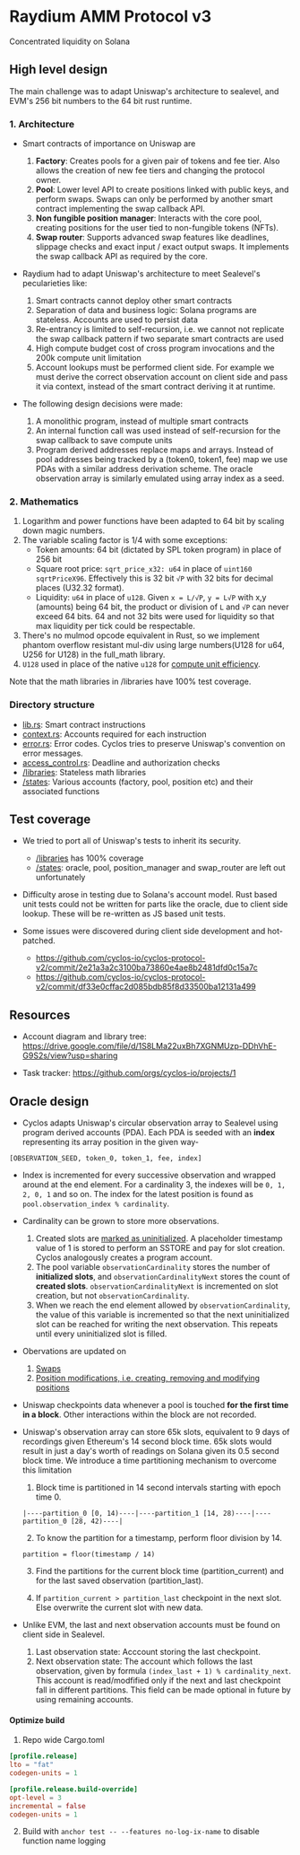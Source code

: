 # Raydium AMM Protocol v3

Concentrated liquidity on Solana

## High level design

The main challenge was to adapt Uniswap's architecture to sealevel, and EVM's 256 bit numbers to the 64 bit rust runtime.

### 1. Architecture

- Smart contracts of importance on Uniswap are

    1. **Factory**: Creates pools for a given pair of tokens and fee tier. Also allows the creation of new fee tiers and changing the protocol owner.
    2. **Pool**: Lower level API to create positions linked with public keys, and perform swaps. Swaps can only be performed by another smart contract implementing the swap callback API.
    3. **Non fungible position manager**: Interacts with the core pool, creating positions for the user tied to non-fungible tokens (NFTs).
    4. **Swap router**: Supports advanced swap features like deadlines, slippage checks and exact input / exact output swaps. It implements the swap callback API as required by the core.

- Raydium had to adapt Uniswap's architecture to meet Sealevel's pecularieties like:
    1. Smart contracts cannot deploy other smart contracts
    2. Separation of data and business logic: Solana programs are stateless. Accounts are used to persist data
    3. Re-entrancy is limited to self-recursion, i.e. we cannot not replicate the swap callback pattern if two separate smart contracts are used
    4. High compute budget cost of cross program invocations and the 200k compute unit limitation
    5. Account lookups must be performed client side. For example we must derive the correct observation account on client side and pass it via context, instead of the smart contract deriving it at runtime.

- The following design decisions were made:
    1. A monolithic program, instead of multiple smart contracts
    2. An internal function call was used instead of self-recursion for the swap callback to save compute units
    3. Program derived addresses replace maps and arrays. Instead of pool addresses being tracked by a (token0, token1, fee) map we use PDAs with a similar address derivation scheme. The oracle observation array is similarly emulated using array index as a seed.


### 2. Mathematics

1. Logarithm and power functions have been adapted to 64 bit by scaling down magic numbers.
2. The variable scaling factor is 1/4 with some exceptions:
    - Token amounts: 64 bit (dictated by SPL token program) in place of 256 bit
    - Square root price: `sqrt_price_x32: u64` in place of `uint160 sqrtPriceX96`. Effectively this is 32 bit `√P` with 32 bits for decimal places (U32.32 format).
    - Liquidity: `u64` in place of `u128`. Given `x = L/√P`, `y = L√P` with x,y (amounts) being 64 bit, the product or division of `L` and `√P` can never exceed 64 bits. 64 and not 32 bits were used for liquidity so that max liquidity per tick could be respectable.
3. There's no mulmod opcode equivalent in Rust, so we implement phantom overflow resistant mul-div using large numbers(U128 for u64, U256 for U128) in the full_math library.
4. `U128` used in place of the native `u128` for [compute unit efficiency](https://github.com/solana-labs/solana/issues/19549).

Note that the math libraries in /libraries have 100% test coverage.

### Directory structure

- [lib.rs](./programs/core/src/lib.rs): Smart contract instructions
- [context.rs](./programs/core/src/context.rs): Accounts required for each instruction
- [error.rs](./programs/core/src/error.rs): Error codes. Cyclos tries to preserve Uniswap's convention on error messages.
- [access_control.rs](./programs/core/src/access_control.rs): Deadline and authorization checks
- [/libraries](./programs/core/src/libraries): Stateless math libraries
- [/states](./programs/core/src/states): Various accounts (factory, pool, position etc) and their associated functions

## Test coverage

- We tried to port all of Uniswap's tests to inherit its security.
    - [/libraries](./programs/core/src/libraries) has 100% coverage
    - [/states](./programs/core/src/states): oracle, pool, position_manager and swap_router are left out unfortunately

- Difficulty arose in testing due to Solana's account model. Rust based unit tests could not be written for parts like the oracle, due to client side lookup. These will be re-written as JS based unit tests.

- Some issues were discovered during client side development and hot-patched.
    - https://github.com/cyclos-io/cyclos-protocol-v2/commit/2e21a3a2c3100ba73860e4ae8b2481dfd0c15a7c
    - https://github.com/cyclos-io/cyclos-protocol-v2/commit/df33e0cffac2d085bdb85f8d33500ba12131a499

## Resources

- Account diagram and library tree: https://drive.google.com/file/d/1S8LMa22uxBh7XGNMUzp-DDhVhE-G9S2s/view?usp=sharing

- Task tracker: https://github.com/orgs/cyclos-io/projects/1

## Oracle design

- Cyclos adapts Uniswap's circular observation array to Sealevel using program derived accounts (PDA). Each PDA is seeded with an **index** representing its array position in the given way-

```
[OBSERVATION_SEED, token_0, token_1, fee, index]
```

- Index is incremented for every successive observation and wrapped around at the end element. For a cardinality 3, the indexes will be `0, 1, 2, 0, 1` and so on. The index for the latest position is found as `pool.observation_index % cardinality`.

- Cardinality can be grown to store more observations.
    1. Created slots are [marked as uninitialized](https://github.com/Uniswap/v3-core/blob/ed88be38ab2032d82bf10ac6f8d03aa631889d48/contracts/libraries/Oracle.sol#L117). A placeholder timestamp value of 1 is stored to perform an SSTORE and pay for slot creation. Cyclos analogously creates a program account.
    2. The pool variable `observationCardinality` stores the number of **initialized slots**, and `observationCardinalityNext` stores the count of **created slots**. `observationCardinalityNext` is incremented on slot creation, but not `observationCardinality`.
    3. When we reach the end element allowed by `observationCardinality`, the value of this variable is incremented so that the next uninitialized slot can be reached for writing the next observation. This repeats until every uninitialized slot is filled.

- Obervations are updated on
    1. [Swaps](./programs/core/src/lib.rs#L1483)
    2. [Position modifications, i.e. creating, removing and modifying positions](./programs/core/src/lib.rs#L2387)

- Uniswap checkpoints data whenever a pool is touched **for the first time in a block**. Other interactions within the block are not recorded.

- Uniswap's observation array can store 65k slots, equivalent to 9 days of recordings given Ethereum's 14 second block time. 65k slots would result in just a day's worth of readings on Solana given its 0.5 second block time. We introduce a time partitioning mechanism to overcome this limitation

    1. Block time is partitioned in 14 second intervals starting with epoch time 0.
    ```
    |----partition_0 [0, 14)----|----partition_1 [14, 28)----|----partition_0 [28, 42)----|
    ```

    2. To know the partition for a timestamp, perform floor division by 14.

    ```
    partition = floor(timestamp / 14)
    ```

    3. Find the partitions for the current block time (partition_current) and for the last saved observation (partition_last).

    4. If `partition_current > partition_last` checkpoint in the next slot. Else overwrite the current slot with new data.

- Unlike EVM, the last and next observation accounts must be found on client side in Sealevel.
    1. Last observation state: Acccount storing the last checkpoint.
    2. Next observation state: The account which follows the last observation, given by formula `(index_last + 1) % cardinality_next`. This account is read/modfified only if the next and last checkpoint fall in different partitions. This field can be made optional in future by using remaining accounts.

#### Optimize build

1. Repo wide Cargo.toml

```toml
[profile.release]
lto = "fat"
codegen-units = 1

[profile.release.build-override]
opt-level = 3
incremental = false
codegen-units = 1
```

2. Build with `anchor test -- --features no-log-ix-name` to disable function name logging
